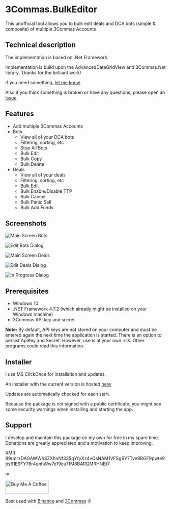 # 3Commas.BulkEditor

This unofficial tool allows you to bulk edit deals and DCA bots (simple & composite) of multiple 3Commas Accounts


## Technical description

The implementation is based on .Net Framework.

Implementation is build upon the AdvancedDataGridView and 3Commas.Net library. Thanks for the brilliant work!

If you need something, [let me know](https://github.com/MarcDrexler/3Commas.BulkEditor/issues).

Also if you think something is broken or have any questions, please open an [Issue](https://github.com/MarcDrexler/3Commas.BulkEditor/issues).


## Features

- Add multiple 3Commas Accounts
- Bots
  - View all of your DCA bots
  - Filtering, sorting, etc
  - Stop All Bots
  - Bulk Edit
  - Bulk Copy
  - Bulk Delete
- Deals
  - View all of your deals
  - Filtering, sorting, etc
  - Bulk Edit
  - Bulk Enable/Disable TTP
  - Bulk Cancel
  - Bulk Panic Sell
  - Bulk Add Funds

## Screenshots

![Main Screen Bots](https://github.com/MarcDrexler/3Commas.BulkEditor/blob/master/screenshots/MainscreenBots.png)

![Edit Bots Dialog](https://github.com/MarcDrexler/3Commas.BulkEditor/blob/master/screenshots/EditBotsDialog.png)

![Main Screen Deals](https://github.com/MarcDrexler/3Commas.BulkEditor/blob/master/screenshots/MainscreenDeals.png)

![Edit Deals Dialog](https://github.com/MarcDrexler/3Commas.BulkEditor/blob/master/screenshots/EditDealsDialog.png)

![In Progress Dialog](https://github.com/MarcDrexler/3Commas.BulkEditor/blob/master/screenshots/InProgress.png)

## Prerequisites

- Windows 10
- .NET Framework 4.7.2 (which already might be installed on your Windows machine)
- 3Commas API key and secret

**Note:** By default, API keys are not stored on your computer and must be entered again the next time the application is started. There is an option to persist ApiKey and Secret. However, use is at your own risk. Other programs could read this information.

## Installer

I use MS ClickOnce for installation and updates.

An installer with the current version is hosted [here](https://marcdrexler.blob.core.windows.net/bulkeditor/BulkEditor.application)

Updates are automatically checked for each start.

Because the package is not signed with a public certificate, you might see some security warnings when installing and starting the app.

## Support

I develop and maintain this package on my own for free in my spare time.
Donations are greatly appreciated and a motivation to keep improving.

XMR: 89rmrxDAGAWWhSZXhnNf335qYfyXz4vQsNAM1VFSg6Y7Tve9BGF9pwte9ps61E9FY76r4onhWw7e19eu7fM8BARQMRHNBt7

or

<a href="https://www.buymeacoffee.com/marcdrexler" target="_blank"><img width="136" height="40" src="https://cdn.buymeacoffee.com/buttons/v2/default-orange.png" alt="Buy Me A Coffee" style="height: 40px !important;width: 136px !important;" ></a>

Best used with [Binance](https://www.binance.com/en/register?ref=37132298) and [3Commas](https://3commas.io/?c=tc240413) :v:

